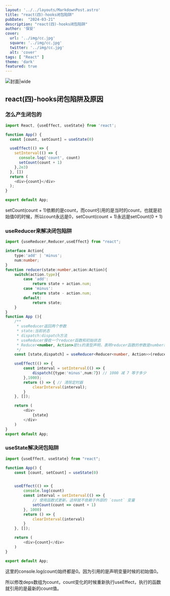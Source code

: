 ```yaml
---
layout: '../../layouts/MarkdownPost.astro'
title: "react(四)-hooks闭包陷阱"
pubDate:  "2024-03-21"
description: "react(四)-hooks闭包陷阱"
author: '保安'
cover:
  url: '../img/cc.jpg'
  square: '../img/cc.jpg'
  twitter: '../img/cc.jpg'
  alt: 'cover'
tags: [ "React" ]
theme: 'dark'
featured: true
---
```


![封面|wide](/images/cc.jpg)

## react(四)-hooks闭包陷阱及原因

### 怎么产生闭包的

```typescript
import React, {useEffect, useState} from 'react';

function App() {
  const [count, setCount] = useState(0)

  useEffect(() => {
    setInterval(() => {
      console.log('count', count)
      setCount(count + 1)
    },2e3)
  }, [])
  return (
    <div>{count}</div>
  );
}

export default App;
```
setCount(count + 1)依赖的是count，而count引用的是当时的count，也就是初始值0的时候，所以count永远是0，setCount(count + 1)永远是setCount(0 + 1)

### useReducer来解决闭包陷阱

```typescript
import {useReducer,Reducer,useEffect} from "react";

interface Action{
    type:'add' | 'minus';
    num:number;
}
function reducer(state:number,action:Action){
    switch(action.type){
        case 'add':
            return state + action.num;
        case 'minus':
            return state - action.num;
        default:
            return state;
    }
}
function App (){
    /**
     * useReducer返回两个参数
     * state:当前状态
     * dispatch:dispatch方法
     * useReducer接收一个reducer函数和初始状态
     * Reducer<number, Action>是ts的类型声明，表明reducer函数的参数是number和Action类型
     */
    const [state,dispatch] = useReducer<Reducer<number, Action>>(reducer,1000)

    useEffect(() => {
        const interval = setInterval(() => {
            dispatch({type:'minus',num:7}) // 1000 减 7 等于多少
        },1000);
        return () => { // 清除定时器
            clearInterval(interval);
        }
    }, []);

    return (
        <div>
            {state}
        </div>
    )
}
export default App;
```

### useState解决闭包陷阱
```typescript
import {useEffect, useState} from "react";

function App() {
    const [count, setCount] = useState(0)


    useEffect(() => {
        console.log(count)
        const interval = setInterval(() => {
            // 使用函数式更新，这样就不依赖于外部的 `count` 变量
            setCount(count => count + 1)
        }, 1000)
        return () => {
            clearInterval(interval)
        }
    }, []);

    return (
        <div>{count}</div>
    )
}

export default App;
```
这里的console.log(count)始终都是0。因为引用的是声明变量时候的初始值0。

所以修改deps数组为count，count变化的时候重新执行useEffect，执行的函数就引用的是最新的count值。

